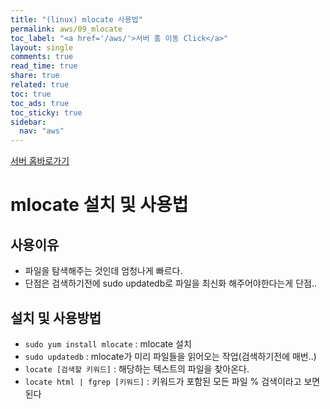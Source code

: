 ```yaml
---
title: "(linux) mlocate 사용법"
permalink: aws/09_mlocate
toc_label: "<a href='/aws/'>서버 홈 이동 Click</a>"
layout: single
comments: true
read_time: true
share: true
related: true
toc: true
toc_ads: true
toc_sticky: true
sidebar:
  nav: "aws"
---
```

[서버 홈바로가기](../aws)

# mlocate 설치 및 사용법
## 사용이유
- 파일을 탐색해주는 것인데 엄청나게 빠르다. 
- 단점은 검색하기전에 sudo updatedb로 파일을 최신화 해주어야한다는게 단점..

## 설치 및 사용방법
- `sudo yum install mlocate` : mlocate 설치
- `sudo updatedb` : mlocate가 미리 파일들을 읽어오는 작업(검색하기전에 매번..)
- `locate [검색할 키워드]` : 해당하는 텍스트의 파일을 찾아온다.
- `locate html | fgrep [키워드]` : 키워드가 포함된 모든 파일 % 검색이라고 보면 된다